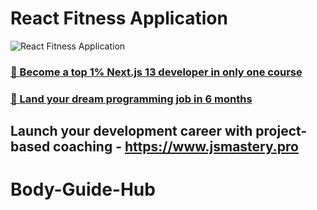 # React Fitness Application

![React Fitness Application](https://i.ibb.co/Yt9spGc/image.png)

### [🌟 Become a top 1% Next.js 13 developer in only one course](https://jsmastery.pro/next13)
### [🚀 Land your dream programming job in 6 months](https://jsmastery.pro/masterclass)

## Launch your development career with project-based coaching - https://www.jsmastery.pro
# Body-Guide-Hub

